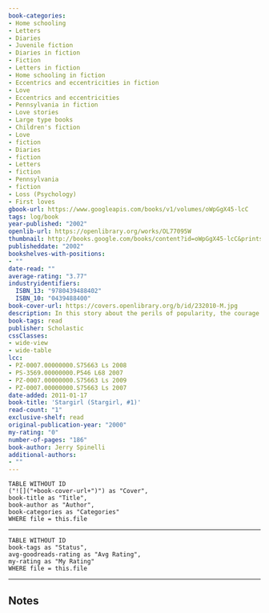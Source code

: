 ```yaml
---
book-categories:
- Home schooling
- Letters
- Diaries
- Juvenile fiction
- Diaries in fiction
- Fiction
- Letters in fiction
- Home schooling in fiction
- Eccentrics and eccentricities in fiction
- Love
- Eccentrics and eccentricities
- Pennsylvania in fiction
- Love stories
- Large type books
- Children's fiction
- Love
- fiction
- Diaries
- fiction
- Letters
- fiction
- Pennsylvania
- fiction
- Loss (Psychology)
- First loves
gbook-url: https://www.googleapis.com/books/v1/volumes/oWpGgX45-lcC
tags: log/book
year-published: "2002"
openlib-url: https://openlibrary.org/works/OL77095W
thumbnail: http://books.google.com/books/content?id=oWpGgX45-lcC&printsec=frontcover&img=1&zoom=1&source=gbs_api
publisheddate: "2002"
bookshelves-with-positions:
- ""
date-read: ""
average-rating: "3.77"
industryidentifiers:
  ISBN_13: "9780439488402"
  ISBN_10: "0439488400"
book-cover-url: https://covers.openlibrary.org/b/id/232010-M.jpg
description: In this story about the perils of popularity, the courage of nonconformity, and the thrill of first love, an eccentric student named Stargirl changes Mica High School forever.
book-tags: read
publisher: Scholastic
cssClasses:
- wide-view
- wide-table
lcc:
- PZ-0007.00000000.S75663 Ls 2008
- PS-3569.00000000.P546 L68 2007
- PZ-0007.00000000.S75663 Ls 2009
- PZ-0007.00000000.S75663 Ls 2007
date-added: 2011-01-17
book-title: 'Stargirl (Stargirl, #1)'
read-count: "1"
exclusive-shelf: read
original-publication-year: "2000"
my-rating: "0"
number-of-pages: "186"
book-author: Jerry Spinelli
additional-authors:
- ""
---
```


```dataview
TABLE WITHOUT ID
("![]("+book-cover-url+")") as "Cover",
book-title as "Title",
book-author as "Author",
book-categories as "Categories"
WHERE file = this.file
```
---
```dataview
TABLE WITHOUT ID
book-tags as "Status",
avg-goodreads-rating as "Avg Rating",
my-rating as "My Rating"
WHERE file = this.file
```
---
## Notes


